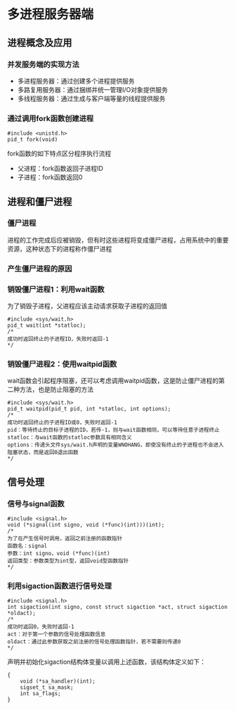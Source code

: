 # 多进程服务器端
## 进程概念及应用
### 并发服务端的实现方法
* 多进程服务器：通过创建多个进程提供服务
* 多路复用服务器：通过捆绑并统一管理I/O对象提供服务
* 多线程服务器：通过生成与客户端等量的线程提供服务
### 通过调用fork函数创建进程
```
#include <unistd.h>
pid_t fork(void)
```
fork函数的如下特点区分程序执行流程
* 父进程：fork函数返回子进程ID
* 子进程：fork函数返回0

## 进程和僵尸进程
### 僵尸进程
进程的工作完成后应被销毁，但有时这些进程将变成僵尸进程，占用系统中的重要资源，这种状态下的进程称作僵尸进程
### 产生僵尸进程的原因
### 销毁僵尸进程1：利用wait函数
为了销毁子进程，父进程应该主动请求获取子进程的返回值
```
#include <sys/wait.h>
pid_t wait(int *statloc);
/*
成功时返回终止的子进程ID，失败时返回-1
*/
```
### 销毁僵尸进程2：使用waitpid函数
wait函数会引起程序阻塞，还可以考虑调用waitpid函数，这是防止僵尸进程的第二种方法，也是防止阻塞的方法
```
#include <sys/wait.h>
pid_t waitpid(pid_t pid, int *statloc, int options);
/*
成功时返回终止的子进程ID或0，失败时返回-1
pid：等待终止的目标子进程的ID，若传-1，则与wait函数相同，可以等待任意子进程终止
statloc：与wait函数的statloc参数具有相同含义
options：传递头文件sys/wait.h声明的变量WNOHANG，即使没有终止的子进程也不会进入阻塞状态，而是返回0退出函数
*/
```
## 信号处理
### 信号与signal函数
```
#include <signal.h>
void (*signal(int signo, void (*func)(int)))(int);
/*
为了在产生信号时调用，返回之前注册的函数指针
函数名：signal
参数：int signo，void (*func)(int)
返回类型：参数类型为int型，返回void型函数指针
*/
```
### 利用sigaction函数进行信号处理
```
#include <signal.h>
int sigaction(int signo, const struct sigaction *act, struct sigaction *oldact);
/*
成功时返回0，失败时返回-1
act：对于第一个参数的信号处理函数信息
oldact：通过此参数获取之前注册的信号处理函数指针，若不需要则传递0
*/
```
声明并初始化sigaction结构体变量以调用上述函数，该结构体定义如下：
```struct sigaction
{
    void (*sa_handler)(int);
    sigset_t sa_mask;
    int sa_flags;
}
```
